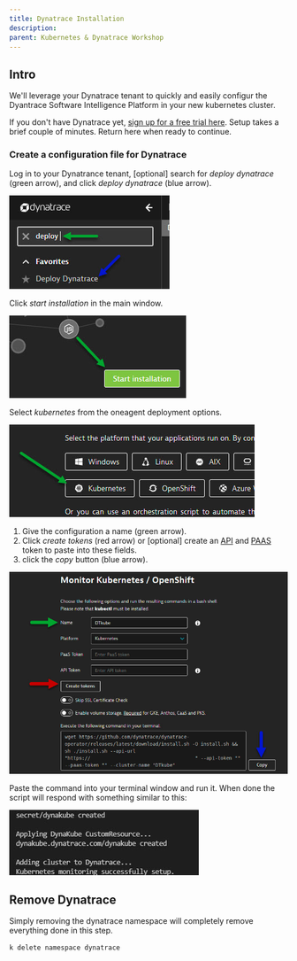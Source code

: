 ```yaml
---
title: Dynatrace Installation
description:
parent: Kubernetes & Dynatrace Workshop
---
```


## Intro

We'll leverage your Dynatrace tenant to quickly and easily configur the Dyantrace Software Intelligence Platform in your new kubernetes cluster.

If you don't have Dynatrace yet, [sign up for a free trial here](http://www.dynatrace.com/trial).  Setup takes a brief couple of minutes.  Return here when ready to continue.

### Create a configuration file for Dynatrace

Log in to your Dynatrance tenant, [optional] search for *deploy dynatrace* (green arrow), and click *deploy dynatrace* (blue arrow).

![search](/assets/images/deploy.jpg)

Click *start installation* in the main window.

![start](/assets/images/start.jpg)

Select *kubernetes* from the oneagent deployment options.

![kubernetes](/assets/images/kubernetes.jpg)

1. Give the configuration a name (green arrow).
2. Click *create tokens* (red arrow) or [optional] create an [API](https://www.dynatrace.com/support/help/get-started/access-tokens/#create-api-token) and [PAAS](https://www.dynatrace.com/support/help/get-started/access-tokens/#paas-token) token to paste into these fields.
3. click the *copy* button (blue arrow).

![kube_config](/assets/images/kube_config.jpg)

Paste the command into your terminal window and run it.  When done the script will respond with something similar to this:

![kube_done](/assets/images/kube_done.jpg)

## Remove Dynatrace

Simply removing the dynatrace namespace will completely remove everything done in this step.

```bash
k delete namespace dynatrace
```

<script src="{{ base.url | prepend: site.url }}/assets/js/copy.js"></script>
